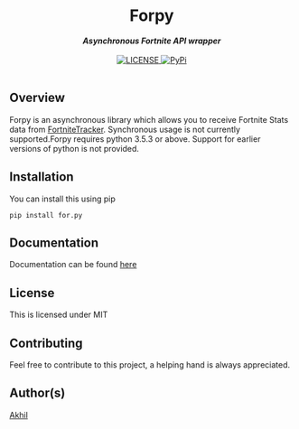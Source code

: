 <h1 align="center">Forpy</h1>

<div align="center">
  <strong><i>Asynchronous Fortnite API wrapper</i></strong>
  <br>
  <br>
<a href="https://github.com/akhil2149/forpy/LICENSE">
    <img src="https://img.shields.io/github/license/akhil2149/forpy.svg?style=for-the-badge&colorB=7289DA" alt="LICENSE" />
  </a>


<a href="https://pypi.org/project/for.py/">
    <img src="https://img.shields.io/pypi/v/for.py.svg?style=for-the-badge&colorB=61829F" alt="PyPi" />
  </a>
</div>
<br>

## Overview
Forpy is an asynchronous library which allows you to receive Fortnite Stats data from 
[FortniteTracker](https://fortnitetracker.com). Synchronous usage is not currently supported.Forpy requires python 3.5.3 or above. Support for earlier versions of python is not provided.

## Installation
You can install this using pip
```commandline
pip install for.py
```
## Documentation
Documentation can be found [here](https://akhil2149.github.io/forpy-docs)
## License
This is licensed under MIT
## Contributing
Feel free to contribute to this project, a helping hand is always appreciated.
## Author(s)
[Akhil](https://github.com/akhil2149)
